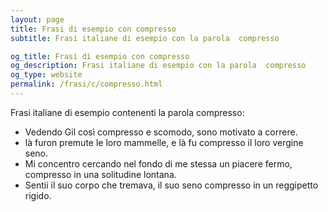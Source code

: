 ```yaml
---
layout: page
title: Frasi di esempio con compresso 
subtitle: Frasi italiane di esempio con la parola  compresso

og_title: Frasi di esempio con compresso 
og_description: Frasi italiane di esempio con la parola  compresso
og_type: website
permalink: /frasi/c/compresso.html
---
```


Frasi italiane di esempio contenenti la parola compresso:


- Vedendo Gil così compresso e scomodo, sono motivato a correre.
- là furon premute le loro mammelle, e là fu compresso il loro vergine seno.
- Mi concentro cercando nel fondo di me stessa un piacere fermo, compresso in una solitudine lontana.
- Sentii il suo corpo che tremava, il suo seno compresso in un reggipetto rigido.

